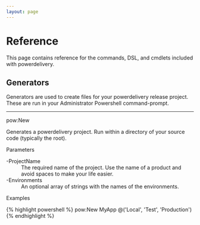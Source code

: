 ```yaml
---
layout: page
---
```


# Reference
	
This page contains reference for the commands, DSL, and cmdlets included with powerdelivery.

<a name="generators"></a>

## Generators

Generators are used to create files for your powerdelivery release project. These are run in your Administrator Powershell command-prompt.

<hr />

<a name="pow_new_command"></a>

<p class="ref-item">pow:New</p>
Generates a powerdelivery project. Run within a directory of your source code (typically the root).

<p class="ref-upper">Parameters</p>
<dl>
	<dt>-ProjectName</dt>
	<dd>The required name of the project. Use the name of a product and avoid spaces to make your life easier.</dd>
	<dt>-Environments</dt>
	<dd>An optional array of strings with the names of the environments.</dd>
</dl>
<p class="ref-upper">Examples</p>

<div class="console">
	{% highlight powershell %}
pow:New MyApp @('Local', 'Test', 'Production')
{% endhighlight %}
</div>